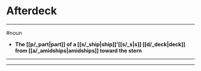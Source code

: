 # Afterdeck
---
#noun
- **The [[p/_part|part]] of a [[s/_ship|ship]]'[[s/_s|s]] [[d/_deck|deck]] from [[a/_amidships|amidships]] toward the stern**
---
---
